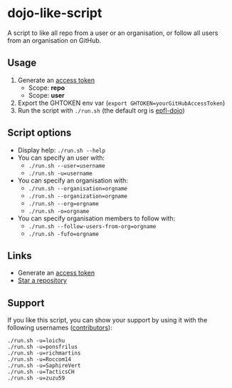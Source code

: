 # dojo-like-script

A script to like all repo from a user or an organisation, or follow all users
from an organisation on GitHub.


## Usage

  1. Generate an [access token](https://github.com/settings/tokens)
     * Scope: **repo**
     * Scope: **user** 
  1. Export the GHTOKEN env var (`export GHTOKEN=yourGitHubAccessToken`)
  1. Run the script with `./run.sh` (the default org is [epfl-dojo](https://github.com/epfl-dojo))


## Script options
  - Display help: `./run.sh --help`
  - You can specify an user with:
     - `./run.sh --user=username`
     - `./run.sh -u=username`
  - You can specify an organisation with:
     - `./run.sh --organisation=orgname`
     - `./run.sh --organization=orgname`
     - `./run.sh --org=orgname`
     - `./run.sh -o=orgname`
  - You can specify organisation members to follow with:
     - `./run.sh --follow-users-from-org=orgname`
     - `./run.sh -fufo=orgname`


## Links
  * Generate an [access token](https://github.com/settings/tokens)
  * [Star a repository](https://developer.github.com/v3/activity/starring/#star-a-repository-for-the-authenticated-user)


## Support

If you like this script, you can show your support by using it with the
following usernames ([contributors](https://github.com/epfl-dojo/dojo-like-script/graphs/contributors)):

```
./run.sh -u=loichu
./run.sh -u=ponsfrilus
./run.sh -u=richmartins
./run.sh -u=Roccom14
./run.sh -u=SaphireVert
./run.sh -u=TacticsCH
./run.sh -u=zuzu59
```
